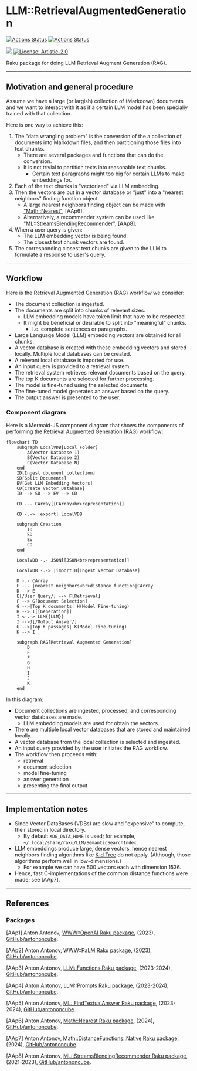 # LLM::RetrievalAugmentedGeneration

[![Actions Status](https://github.com/antononcube/Raku-LLM-RetrievalAugmentedGeneration/actions/workflows/linux.yml/badge.svg)](https://github.com/antononcube/Raku-LLM-RetrievalAugmentedGeneration/actions)
[![Actions Status](https://github.com/antononcube/Raku-LLM-RetrievalAugmentedGeneration/actions/workflows/macos.yml/badge.svg)](https://github.com/antononcube/Raku-LLM-RetrievalAugmentedGeneration/actions)
<!--- [![Actions Status](https://github.com/antononcube/Raku-LLM-RetrievalAugmentedGeneration/actions/workflows/windows.yml/badge.svg)](https://github.com/antononcube/Raku-LLM-RetrievalAugmentedGeneration/actions) -->

[![](https://raku.land/zef:antononcube/LLM::RetrievalAugmentedGeneration/badges/version)](https://raku.land/zef:antononcube/LLM::RetrievalAugmentedGeneration)
[![License: Artistic-2.0](https://img.shields.io/badge/License-Artistic%202.0-0298c3.svg)](https://opensource.org/licenses/Artistic-2.0)


Raku package for doing LLM Retrieval Augment Generation (RAG).

-----

## Motivation and general procedure

Assume we have a large (or largish) collection of (Markdown) documents and we want 
to interact with it as if a certain LLM model has been specially trained with that collection.

Here is one way to achieve this:

1. The "data wrangling problem" is the conversion of the a collection of documents into Markdown files, and then partitioning those files into text chunks.
   - There are several packages and functions that can do the conversion.
   - It is not trivial to partition texts into reasonable text chunks.
     - Certain text paragraphs might too big for certain LLMs to make embeddings for.
2. Each of the text chunks is "vectorized" via LLM embedding.
3. Then the vectors are put in a vector database or "just" into a "nearest neighbors" finding function object.
   - A large nearest neighbors finding object can be made with ["Math::Nearest"](https://raku.land/zef:antononcube/Math::Nearest), [AAp6]. 
   - Alternatively, a recommender system can be used like ["ML::StreamsBlendingRecommender"](https://github.com/antononcube/Raku-ML-StreamsBlendingRecommender), [AAp8]. 
4. When a user query is given:
   - The LLM embedding vector is being found.
   - The closest text chunk vectors are found.
5. The corresponding closest text chunks are given to the LLM to formulate a response to user's query.

------

## Workflow

Here is the Retrieval Augmented Generation (RAG) workflow we consider:

- The document collection is ingested.
- The documents are split into chunks of relevant sizes.
  - LLM embedding models have token limit that have to be respected.
  - It might be beneficial or desirable to split into "meaningful" chunks.
    - I.e. complete sentences or paragraphs.
- Large Language Model (LLM) embedding vectors are obtained for all chunks.
- A vector database is created with these embedding vectors and stored locally. Multiple local databases can be created.
- A relevant local database is imported for use.
- An input query is provided to a retrieval system.
- The retrieval system retrieves relevant documents based on the query.
- The top K documents are selected for further processing.
- The model is fine-tuned using the selected documents.
- The fine-tuned model generates an answer based on the query.
- The output answer is presented to the user.

### Component diagram

Here is a Mermaid-JS component diagram that shows the components of performing the Retrieval Augmented Generation (RAG) workflow:

```mermaid
flowchart TD
    subgraph LocalVDB[Local Folder]
        A(Vector Database 1)
        B(Vector Database 2)
        C(Vector Database N)
    end
    ID[Ingest document collection]
    SD[Split Documents]
    EV[Get LLM Embedding Vectors]
    CD[Create Vector Database]
    ID --> SD --> EV --> CD

    CD -.- CArray[[CArray<br>representation]]

    CD -.-> |export| LocalVDB

    subgraph Creation
        ID
        SD
        EV
        CD
    end

    LocalVDB -.- JSON[[JSON<br>representation]]

    LocalVDB -.-> |import|D[Ingest Vector Database]
 
    D -.- CArray
    F -.- |nearest neighbors<br>distance function|CArray
    D --> E
    E[/User Query/] --> F[Retrieval]
    F --> G[Document Selection]
    G -->|Top K documents| H(Model Fine-tuning)
    H --> I[[Generation]]
    I <-.-> LLM{{LLM}}
    I -->J[/Output Answer/]
    G -->|Top K passages| K(Model Fine-tuning)
    K --> I

    subgraph RAG[Retrieval Augmented Generation]
        D 
        E
        F
        G
        H
        I
        J
        K
    end
```

In this diagram:

- Document collections are ingested, processed, and corresponding vector databases are made.
  - LLM embedding models are used for obtain the vectors.
- There are multiple local vector databases that are stored and maintained locally.
- A vector database from the local collection is selected and ingested.
- An input query provided by the user initiates the RAG workflow.
- The workflow then proceeds with:
   - retrieval
   - document selection
   - model fine-tuning
   - answer generation
   - presenting the final output

-----

## Implementation notes

- Since Vector DataBases (VDBs) are slow and "expensive" to compute, their stored in local directory.
  - By default `XDG_DATA_HOME` is used; for example, `~/.local/share/raku/LLM/SemanticSearchIndex`.
- LLM embeddings produce large, dense vectors, hence nearest neighbors finding algorithms like 
  [K-d Tree](https://en.wikipedia.org/wiki/K-d_tree#Degradation_in_performance_with_high-dimensional_data) do not apply.
  (Although, those algorithms perform well in low-dimensions.)
  - For example we can have 500 vectors each with dimension 1536.
- Hence, fast C-implementations of the common distance functions were made; see [AAp7].

-----

## References

### Packages

[AAp1] Anton Antonov,
[WWW::OpenAI Raku package](https://github.com/antononcube/Raku-WWW-OpenAI),
(2023),
[GitHub/antononcube](https://github.com/antononcube).

[AAp2] Anton Antonov,
[WWW::PaLM Raku package](https://github.com/antononcube/Raku-WWW-PaLM),
(2023),
[GitHub/antononcube](https://github.com/antononcube).

[AAp3] Anton Antonov,
[LLM::Functions Raku package](https://github.com/antononcube/Raku-LLM-Functions),
(2023-2024),
[GitHub/antononcube](https://github.com/antononcube).

[AAp4] Anton Antonov,
[LLM::Prompts Raku package](https://github.com/antononcube/Raku-LLM-Prompts),
(2023-2024),
[GitHub/antononcube](https://github.com/antononcube).

[AAp5] Anton Antonov,
[ML::FindTextualAnswer Raku package](https://github.com/antononcube/Raku-ML-FindTextualAnswer),
(2023-2024),
[GitHub/antononcube](https://github.com/antononcube).

[AAp6] Anton Antonov,
[Math::Nearest Raku package](https://github.com/antononcube/Raku-Math-Nearest),
(2024),
[GitHub/antononcube](https://github.com/antononcube).

[AAp7] Anton Antonov,
[Math::DistanceFunctions::Native Raku package](https://github.com/antononcube/Raku-Math-DistanceFunctions-Native),
(2024),
[GitHub/antononcube](https://github.com/antononcube).

[AAp8] Anton Antonov,
[ML::StreamsBlendingRecommender Raku package](https://github.com/antononcube/Raku-ML-StreamsBlendingRecommender),
(2021-2023),
[GitHub/antononcube](https://github.com/antononcube).
